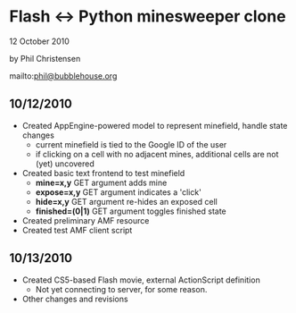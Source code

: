Flash <-> Python minesweeper clone
==================================

12 October 2010

by Phil Christensen

mailto:phil@bubblehouse.org

10/12/2010
-------------
* Created AppEngine-powered model to represent minefield, handle state changes
    - current minefield is tied to the Google ID of the user
    - if clicking on a cell with no adjacent mines, additional cells are not (yet) uncovered
* Created basic text frontend to test minefield
    - **mine=x,y** GET argument adds mine
    - **expose=x,y** GET argument indicates a 'click'
    - **hide=x,y** GET argument re-hides an exposed cell
    - **finished=(0|1)** GET argument toggles finished state
* Created preliminary AMF resource
* Created test AMF client script

10/13/2010
----------
* Created CS5-based Flash movie, external ActionScript definition
    - Not yet connecting to server, for some reason.
* Other changes and revisions
